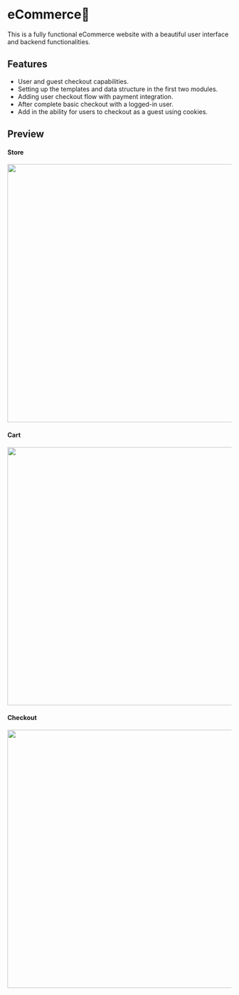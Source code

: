 # eCommerce🛒
This is a fully functional eCommerce website with a beautiful user interface and backend functionalities.

## Features
- User and guest checkout capabilities.
- Setting up the templates and data structure in the first two modules.
- Adding user checkout flow with payment integration.
- After complete basic checkout with a logged-in user.
- Add in the ability for users to checkout as a guest using cookies.

## Preview
#### Store
<p align="left">
  <img width="580" src="https://github.com/Ruhul12/eCommerce/blob/main/preview/store.png">
</p>

#### Cart
<p align="left">
  <img width="580" src="https://github.com/Ruhul12/eCommerce/blob/main/preview/cart.png">
</p>

#### Checkout
<p align="left">
  <img width="580" src="https://github.com/Ruhul12/eCommerce/blob/main/preview/check-out.png">
</p>
